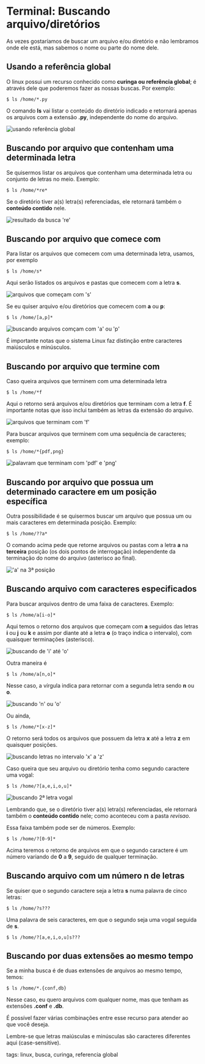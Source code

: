 # Terminal: Buscando arquivo/diretórios


As vezes gostaríamos de buscar um arquivo e/ou diretório e não lembramos onde ele está, mas sabemos o nome ou parte do nome dele.

## Usando a referência global

O linux possui um recurso conhecido como **curinga ou referência global**; é através dele que poderemos fazer as nossas buscas. Por exemplo:

```
$ ls /home/*.py
```

O comando **ls** vai listar o conteúdo do diretório indicado e retornará apenas os arquivos com a extensão **.py**, independente do nome do arquivo.

![usando referência global](img/p0018-0.gif)

## Buscando por arquivo que contenham uma determinada letra

Se quisermos listar os arquivos que contenham uma determinada letra ou conjunto de letras no meio. Exemplo:

```
$ ls /home/*re*
```

Se o diretório tiver a(s) letra(s) referenciadas, ele retornará também o **conteúdo contido** nele.

![resultado da busca 're'](img/p0018-1.png)

## Buscando por arquivo que comece com

Para listar os arquivos que comecem com uma determinada letra, usamos, por exemplo

```
$ ls /home/s*
```

Aqui serão listados os arquivos e pastas que comecem com a letra **s**.

![arquivos que começam com 's'](img/p0018-2.png)

Se eu quiser arquivo e/ou diretórios que comecem com **a** ou **p**:

```
$ ls /home/[a,p]*
```

![buscando arquivos comçam com 'a' ou 'p'](img/p0018-3.gif)

É importante notas que o sistema Linux faz distinção entre caracteres maiúsculos e minúsculos.

## Buscando por arquivo que termine com

Caso queira arquivos que terminem com uma determinada letra

```
$ ls /home/*f
```

Aqui o retorno será arquivos e/ou diretórios que terminam com a letra **f**. É importante notas que isso inclui também as letras da extensão do arquivo.

![arquivos que terminam com 'f'](img/p0018-4.png)

Para buscar arquivos que terminem com uma sequência de caracteres; exemplo:

```
$ ls /home/*{pdf,png}
```

![palavram que terminam com 'pdf' e 'png'](img/p0018-5.png)

## Buscando por arquivo que possua um determinado caractere em um posição específica

Outra possibilidade é se quisermos buscar um arquivo que possua um ou mais caracteres em determinada posição. Exemplo:

```
$ ls /home/??a*
```

O comando acima pede que retorne arquivos ou pastas com a letra **a** na **terceira** posição (os dois pontos de interrogação) independente da terminação do nome do arquivo (asterisco ao final).

!['a' na 3ª posição](img/p0018-6.png)

## Buscando arquivo com caracteres especificados

Para buscar arquivos dentro de uma faixa de caracteres. Exemplo:

```
$ ls /home/a[i-o]*
```

Aqui temos o retorno dos arquivos que começam com **a** seguidos das letras **i** ou **j** ou **k** e assim por diante até a letra **o** (o traço indica o intervalo), com quaisquer terminações (asterisco).

![buscando de 'i' até 'o'](img/p0018-7.png)

Outra maneira é

```
$ ls /home/a[n,o]*
```

Nesse caso, a vírgula indica para retornar com a segunda letra sendo **n** ou **o**.

![buscando 'n' ou 'o'](img/p0018-8.png)

Ou ainda,

```
$ ls /home/*[x-z]*
```

O retorno será todos os arquivos que possuem da letra **x** até a letra **z** em quaisquer posições.

![buscando letras no intervalo 'x' a 'z'](img/p0018-9.png)

Caso queira que seu arquivo ou diretório tenha como segundo caractere uma vogal:

```
$ ls /home/?[a,e,i,o,u]*
```

![buscando 2ª letra vogal](img/p0018-10.png)

Lembrando que, se o diretório tiver a(s) letra(s) referenciadas, ele retornará também o **conteúdo contido** nele; como aconteceu com a pasta *revisao*.

Essa faixa também pode ser de números. Exemplo:

```
$ ls /home/?[0-9]*
```

Acima teremos o retorno de arquivos em que o segundo caractere é um número variando de **0** a **9**, seguido de qualquer terminação.

## Buscando arquivo com um número n de letras

Se quiser que o segundo caractere seja a letra **s** numa palavra de cinco letras:

```
$ ls /home/?s???
```

Uma palavra de seis caracteres, em que o segundo seja uma vogal seguida de **s**.

```
$ ls /home/?[a,e,i,o,u]s???
```

## Buscando por duas extensões ao mesmo tempo

Se a minha busca é de duas extensões de arquivos ao mesmo tempo, temos:

```
$ ls /home/*.{conf,db}
```

Nesse caso, eu quero arquivos com qualquer nome, mas que tenham as extensões **.conf** e **.db**.

É possível fazer várias combinações entre esse recurso para atender ao que você deseja.

Lembre-se que letras maiúsculas e minúsculas são caracteres diferentes aqui (case-sensitive).

tags: linux, busca, curinga, referencia global
